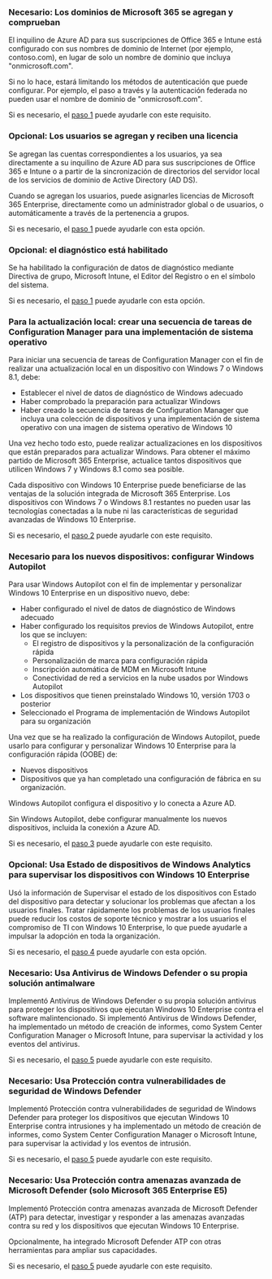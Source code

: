 <a name="crit-windows10-step1"></a>
### <a name="required-your-microsoft-365-domains-are-added-and-verified"></a>Necesario: Los dominios de Microsoft 365 se agregan y comprueban

El inquilino de Azure AD para sus suscripciones de Office 365 e Intune está configurado con sus nombres de dominio de Internet (por ejemplo, contoso.com), en lugar de solo un nombre de dominio que incluya "onmicrosoft.com". 

Si no lo hace, estará limitando los métodos de autenticación que puede configurar. Por ejemplo, el paso a través y la autenticación federada no pueden usar el nombre de dominio de "onmicrosoft.com".

Si es necesario, el [paso 1](../windows10-prepare-your-org.md) puede ayudarle con este requisito.

### <a name="optional-your-users-are-added-and-licensed"></a>Opcional: Los usuarios se agregan y reciben una licencia

Se agregan las cuentas correspondientes a los usuarios, ya sea directamente a su inquilino de Azure AD para sus suscripciones de Office 365 e Intune o a partir de la sincronización de directorios del servidor local de los servicios de dominio de Active Directory (AD DS).

Cuando se agregan los usuarios, puede asignarles licencias de Microsoft 365 Enterprise, directamente como un administrador global o de usuarios, o automáticamente a través de la pertenencia a grupos.

Si es necesario, el [paso 1](../windows10-prepare-your-org.md) puede ayudarle con esta opción.

### <a name="optional-diagnostics-are-enabled"></a>Opcional: el diagnóstico está habilitado

Se ha habilitado la configuración de datos de diagnóstico mediante Directiva de grupo, Microsoft Intune, el Editor del Registro o en el símbolo del sistema.

Si es necesario, el [paso 1](../windows10-prepare-your-org.md) puede ayudarle con esta opción.

<a name="crit-windows10-step2"></a>
### <a name="required-for-in-place-upgrade-created-a-configuration-manager-task-sequence-for-an-operating-system-deployment"></a>Para la actualización local: crear una secuencia de tareas de Configuration Manager para una implementación de sistema operativo

Para iniciar una secuencia de tareas de Configuration Manager con el fin de realizar una actualización local en un dispositivo con Windows 7 o Windows 8.1, debe:

- Establecer el nivel de datos de diagnóstico de Windows adecuado
- Haber comprobado la preparación para actualizar Windows
- Haber creado la secuencia de tareas de Configuration Manager que incluya una colección de dispositivos y una implementación de sistema operativo con una imagen de sistema operativo de Windows 10

Una vez hecho todo esto, puede realizar actualizaciones en los dispositivos que están preparados para actualizar Windows. Para obtener el máximo partido de Microsoft 365 Enterprise, actualice tantos dispositivos que utilicen Windows 7 y Windows 8.1 como sea posible. 

Cada dispositivo con Windows 10 Enterprise puede beneficiarse de las ventajas de la solución integrada de Microsoft 365 Enterprise. Los dispositivos con Windows 7 o Windows 8.1 restantes no pueden usar las tecnologías conectadas a la nube ni las características de seguridad avanzadas de Windows 10 Enterprise.

Si es necesario, el [paso 2](../windows10-deploy-inplaceupgrade.md) puede ayudarle con este requisito.

<a name="crit-windows10-step3"></a>
### <a name="required-for-new-devices-configured-windows-autopilot"></a>Necesario para los nuevos dispositivos: configurar Windows Autopilot

Para usar Windows Autopilot con el fin de implementar y personalizar Windows 10 Enterprise en un dispositivo nuevo, debe:

- Haber configurado el nivel de datos de diagnóstico de Windows adecuado
- Haber configurado los requisitos previos de Windows Autopilot, entre los que se incluyen:
   - El registro de dispositivos y la personalización de la configuración rápida
   - Personalización de marca para configuración rápida
   - Inscripción automática de MDM en Microsoft Intune
   - Conectividad de red a servicios en la nube usados por Windows Autopilot
- Los dispositivos que tienen preinstalado Windows 10, versión 1703 o posterior
- Seleccionado el Programa de implementación de Windows Autopilot para su organización

Una vez que se ha realizado la configuración de Windows Autopilot, puede usarlo para configurar y personalizar Windows 10 Enterprise para la configuración rápida (OOBE) de:

- Nuevos dispositivos
- Dispositivos que ya han completado una configuración de fábrica en su organización. 

Windows Autopilot configura el dispositivo y lo conecta a Azure AD.

Sin Windows Autopilot, debe configurar manualmente los nuevos dispositivos, incluida la conexión a Azure AD.

Si es necesario, el [paso 3](../windows10-deploy-autopilot.md) puede ayudarle con este requisito.

<a name="crit-windows10-step4"></a>
### <a name="optional-you-are-using-windows-analytics-device-health-to-monitor-your-windows-10-enterprise-based-devices"></a>Opcional: Usa Estado de dispositivos de Windows Analytics para supervisar los dispositivos con Windows 10 Enterprise

Usó la información de Supervisar el estado de los dispositivos con Estado del dispositivo para detectar y solucionar los problemas que afectan a los usuarios finales. Tratar rápidamente los problemas de los usuarios finales puede reducir los costos de soporte técnico y mostrar a los usuarios el compromiso de TI con Windows 10 Enterprise, lo que puede ayudarle a impulsar la adopción en toda la organización. 

Si es necesario, el [paso 4](../windows10-enable-windows-analytics.md) puede ayudarle con esta opción.

<a name="crit-windows10-step5a"></a>
### <a name="required-you-are-using-windows-defender-antivirus-or-your-own-antimalware-solution"></a>Necesario: Usa Antivirus de Windows Defender o su propia solución antimalware

Implementó Antivirus de Windows Defender o su propia solución antivirus para proteger los dispositivos que ejecutan Windows 10 Enterprise contra el software malintencionado. Si implementó Antivirus de Windows Defender, ha implementado un método de creación de informes, como System Center Configuration Manager o Microsoft Intune, para supervisar la actividad y los eventos del antivirus.

Si es necesario, el [paso 5](../windows10-enable-security-features.md#windows10-sec-av) puede ayudarle con este requisito.

<a name="crit-windows10-step5b"></a>
### <a name="required-you-are-using-windows-defender-exploit-guard"></a>Necesario: Usa Protección contra vulnerabilidades de seguridad de Windows Defender

Implementó Protección contra vulnerabilidades de seguridad de Windows Defender para proteger los dispositivos que ejecutan Windows 10 Enterprise contra intrusiones y ha implementado un método de creación de informes, como System Center Configuration Manager o Microsoft Intune, para supervisar la actividad y los eventos de intrusión.

Si es necesario, el [paso 5](../windows10-enable-security-features.md#windows10-sec-eg) puede ayudarle con este requisito.

<a name="crit-windows10-step5c"></a>
### <a name="required-you-are-using-microsoft-defender-advanced-threat-protection-microsoft-365-enterprise-e5-only"></a>Necesario: Usa Protección contra amenazas avanzada de Microsoft Defender (solo Microsoft 365 Enterprise E5)

Implementó Protección contra amenazas avanzada de Microsoft Defender (ATP) para detectar, investigar y responder a las amenazas avanzadas contra su red y los dispositivos que ejecutan Windows 10 Enterprise. 

Opcionalmente, ha integrado Microsoft Defender ATP con otras herramientas para ampliar sus capacidades.

Si es necesario, el [paso 5](../windows10-enable-security-features.md#windows10-sec-atp) puede ayudarle con este requisito.
